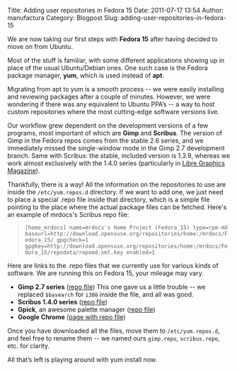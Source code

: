 Title: Adding user repositories in Fedora 15
Date: 2011-07-17 13:54
Author: manufactura
Category: Blogpost
Slug: adding-user-repositories-in-fedora-15

We are now taking our first steps with **Fedora 15** after
having decided to move on from Ubuntu.

Most of the stuff is familiar, with some different applications showing
up in place of the usual Ubuntu/Debian ones. One such case is the Fedora
package manager, **yum**, which is used instead of **apt**.

Migrating from apt to yum is a smooth process -- we were easily
installing and reviewing packages after a couple of minutes. However, we
were wondering if there was any equivalent to Ubuntu PPA’s -- a way to
host custom repositories where the most cutting-edge software versions
live.

Our workflow grew dependent on the development versions of a few
programs, most important of which are **Gimp** and **Scribus**. The
version of Gimp in the Fedora repos comes from the stable 2.6 series,
and we immediately missed the single-window mode in the Gimp 2.7
development branch. Same with Scribus: the stable, included version is
1.3.9, whereas we work almost exclusively with the 1.4.0 series
(particularly in [Libre Graphics
Magazine](http://libregraphicsmag.com)).

Thankfully, there is a way! All the information on the repositories to
use are inside the `/etc/yum.repos.d` directory. If we want to add one,
we just need to place a special .repo file inside that directory, which
is a simple file pointing to the place where the actual package files
can be fetched. Here's an example of mrdocs's Scribus repo file:

> `[home_mrdocs] name=mrdocs's Home Project (Fedora_15) type=rpm-md baseurl=http://download.opensuse.org/repositories/home:/mrdocs/Fedora_15/ gpgcheck=1 gpgkey=http://download.opensuse.org/repositories/home:/mrdocs/Fedora_15/repodata/repomd.xml.key enabled=1`

Here are links to the .repo files that we currently use for various
kinds of software. We are running this on Fedora 15, your mileage may
vary.

- **Gimp 2.7 series** ([repo
file](http://repos.fedorapeople.org/repos/luya/gimp/fedora-gimp.repo))
This one gave us a little trouble -- we replaced `$basearch` for `i386`
inside the file, and all was good.  
- **Scribus 1.4.0 series** ([repo
file](http://download.opensuse.org/repositories/home:/mrdocs/Fedora_15/home:mrdocs.repo))  
- **Gpick**, an awesome palette manager ([repo
file](http://download.opensuse.org/repositories/home:/ketheriel:/gpick/Fedora_15/home:ketheriel:gpick.repo))  
- **Google Chrome** ([page with repo
file](http://www.if-not-true-then-false.com/2010/install-google-chrome-with-yum-on-fedora-red-hat-rhel/))

Once you have downloaded all the files, move them to `/etc/yum.repos.d`,
and feel free to rename them -- we named ours `gimp.repo`,
`scribus.repo`, etc. for clarity.

All that’s left is playing around with yum install now.
